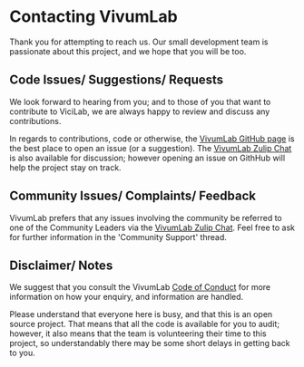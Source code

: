# Contacting VivumLab

Thank you for attempting to reach us. Our small development team is passionate about this project, and we hope that you will be too.

## Code Issues/ Suggestions/ Requests
We look forward to hearing from you; and to those of you that want to contribute to ViciLab, we are always happy to review and discuss any contributions.

In regards to contributions, code or otherwise, the [VivumLab GitHub page](https://github.com/Vivumlab/VivumLab) is the best place to open an issue (or a suggestion). The [VivumLab Zulip Chat](https://vivumlab.zulipchat.com/) is also available for discussion; however opening an issue on GithHub will help the project stay on track.

## Community Issues/ Complaints/ Feedback
VivumLab prefers that any issues involving the community be referred to one of the Community Leaders via the [VivumLab Zulip Chat](https://vivumlab.zulipchat.com/). Feel free to ask for further information in the 'Community Support' thread.

## Disclaimer/ Notes

We suggest that you consult the VivumLab [Code of Conduct](Code-of-Conduct.md) for more information on how your enquiry, and information are handled.

Please understand that everyone here is busy, and that this is an open source project. That means that all the code is available for you to audit; however, it also means that the team is volunteering their time to this project, so understandably there may be some short delays in getting back to you.
